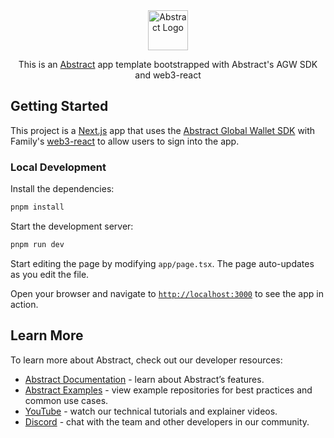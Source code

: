 <div align="center">
    <img src="https://raw.githubusercontent.com/jarrodwatts/create-abstract-app/1b526bf4db9036edcc3df000e2af7a7cd7c5a77d/public/abs-green.svg" alt="Abstract Logo" width="64" />
    <br />
    <p>This is an <a href="https://abs.xyz" target="_blank" rel="noopener noreferrer">Abstract</a> app template bootstrapped with Abstract's AGW SDK and web3-react</p>
</div>

## Getting Started

This project is a [Next.js](https://nextjs.org/) app that uses the [Abstract Global Wallet SDK](https://github.com/Abstract-Foundation/agw-sdk) with Family's [web3-react](https://github.com/Uniswap/web3-react) to allow users to sign into the app.

### Local Development

Install the dependencies:

```bash
pnpm install
```

Start the development server:

```bash
pnpm run dev
```

Start editing the page by modifying `app/page.tsx`. The page auto-updates as you edit the file.

Open your browser and navigate to [`http://localhost:3000`](http://localhost:3000) to see the app in action.

## Learn More

To learn more about Abstract, check out our developer resources:

- [Abstract Documentation](https://docs.abs.xyz) - learn about Abstract&rsquo;s features.
- [Abstract Examples](https://github.com/abstract-foundation/examples) - view example repositories for best practices and common use cases.
- [YouTube](https://www.youtube.com/@AbstractBlockchain) - watch our technical tutorials and explainer videos.
- [Discord](https://discord.gg/abstractchain) - chat with the team and other developers in our community.
